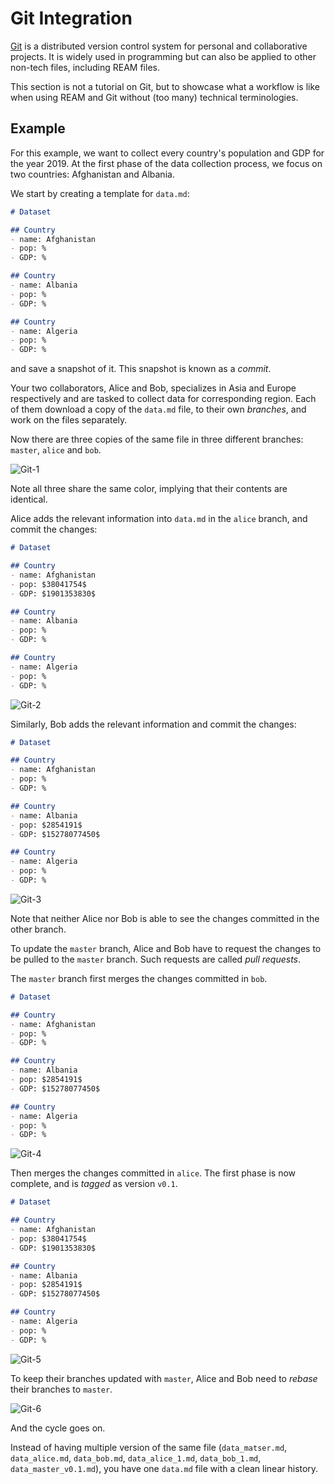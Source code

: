 # Git Integration

[Git](https://git-scm.com/) is a distributed version control system for personal and collaborative projects.
It is widely used in programming but can also be applied to other non-tech files, including REAM files.

This section is not a tutorial on Git, but to showcase what a workflow is like when using REAM and Git without (too many) technical terminologies.

## Example

For this example, we want to collect every country's population and GDP for the year 2019.
At the first phase of the data collection process, we focus on two countries: Afghanistan and Albania.

We start by creating a template for `data.md`:

```markdown
# Dataset

## Country
- name: Afghanistan
- pop: %
- GDP: %

## Country
- name: Albania
- pop: %
- GDP: %

## Country
- name: Algeria
- pop: %
- GDP: %
```
and save a snapshot of it.
This snapshot is known as a *commit*.

Your two collaborators, Alice and Bob, specializes in Asia and Europe respectively and are tasked to collect data for corresponding region.
Each of them download a copy of the `data.md` file, to their own *branches*, and work on the files separately.

Now there are three copies of the same file in three different branches: `master`, `alice` and `bob`.

![Git-1](./img/Git-1.svg)

Note all three share the same color, implying that their contents are identical.

Alice adds the relevant information into `data.md` in the `alice` branch, and commit the changes:
```markdown
# Dataset

## Country
- name: Afghanistan
- pop: $38041754$
- GDP: $1901353830$

## Country
- name: Albania
- pop: %
- GDP: %

## Country
- name: Algeria
- pop: %
- GDP: %
```

![Git-2](./img/Git-2.svg)

Similarly, Bob adds the relevant information and commit the changes:
```markdown
# Dataset

## Country
- name: Afghanistan
- pop: %
- GDP: %

## Country
- name: Albania
- pop: $2854191$
- GDP: $15278077450$

## Country
- name: Algeria
- pop: %
- GDP: %
```
![Git-3](./img/Git-3.svg)

Note that neither Alice nor Bob is able to see the changes committed in the other branch.

To update the `master` branch, Alice and Bob have to request the changes to be pulled to the `master` branch.
Such requests are called *pull requests*.

The `master` branch first merges the changes committed in `bob`.

```markdown
# Dataset

## Country
- name: Afghanistan
- pop: %
- GDP: %

## Country
- name: Albania
- pop: $2854191$
- GDP: $15278077450$

## Country
- name: Algeria
- pop: %
- GDP: %
```

![Git-4](./img/Git-4.svg)

Then merges the changes committed in `alice`.
The first phase is now complete, and is *tagged* as version `v0.1`.

```markdown
# Dataset

## Country
- name: Afghanistan
- pop: $38041754$
- GDP: $1901353830$

## Country
- name: Albania
- pop: $2854191$
- GDP: $15278077450$

## Country
- name: Algeria
- pop: %
- GDP: %
```
![Git-5](./img/Git-5.svg)

To keep their branches updated with `master`, Alice and Bob need to *rebase* their branches to `master`.

![Git-6](./img/Git-6.svg)

And the cycle goes on.

Instead of having multiple version of the same file (`data_matser.md`, `data_alice.md`, `data_bob.md`, `data_alice_1.md`, `data_bob_1.md`, `data_master_v0.1.md`), you have one `data.md` file with a clean linear history.
